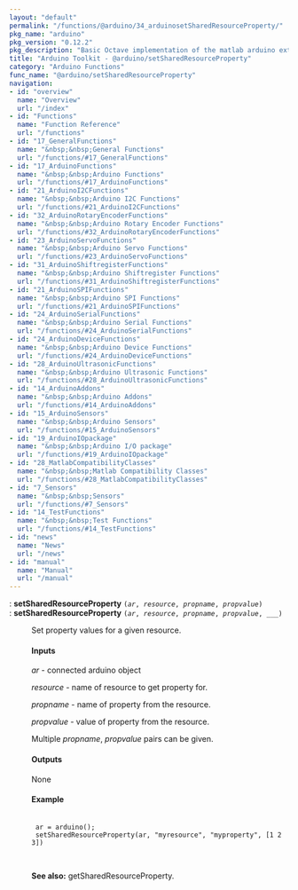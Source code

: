 ```yaml
---
layout: "default"
permalink: "/functions/@arduino/34_arduinosetSharedResourceProperty/"
pkg_name: "arduino"
pkg_version: "0.12.2"
pkg_description: "Basic Octave implementation of the matlab arduino extension,  allowing communication to a programmed arduino board to control its  hardware."
title: "Arduino Toolkit - @arduino/setSharedResourceProperty"
category: "Arduino Functions"
func_name: "@arduino/setSharedResourceProperty"
navigation:
- id: "overview"
  name: "Overview"
  url: "/index"
- id: "Functions"
  name: "Function Reference"
  url: "/functions"
- id: "17_GeneralFunctions"
  name: "&nbsp;&nbsp;General Functions"
  url: "/functions/#17_GeneralFunctions"
- id: "17_ArduinoFunctions"
  name: "&nbsp;&nbsp;Arduino Functions"
  url: "/functions/#17_ArduinoFunctions"
- id: "21_ArduinoI2CFunctions"
  name: "&nbsp;&nbsp;Arduino I2C Functions"
  url: "/functions/#21_ArduinoI2CFunctions"
- id: "32_ArduinoRotaryEncoderFunctions"
  name: "&nbsp;&nbsp;Arduino Rotary Encoder Functions"
  url: "/functions/#32_ArduinoRotaryEncoderFunctions"
- id: "23_ArduinoServoFunctions"
  name: "&nbsp;&nbsp;Arduino Servo Functions"
  url: "/functions/#23_ArduinoServoFunctions"
- id: "31_ArduinoShiftregisterFunctions"
  name: "&nbsp;&nbsp;Arduino Shiftregister Functions"
  url: "/functions/#31_ArduinoShiftregisterFunctions"
- id: "21_ArduinoSPIFunctions"
  name: "&nbsp;&nbsp;Arduino SPI Functions"
  url: "/functions/#21_ArduinoSPIFunctions"
- id: "24_ArduinoSerialFunctions"
  name: "&nbsp;&nbsp;Arduino Serial Functions"
  url: "/functions/#24_ArduinoSerialFunctions"
- id: "24_ArduinoDeviceFunctions"
  name: "&nbsp;&nbsp;Arduino Device Functions"
  url: "/functions/#24_ArduinoDeviceFunctions"
- id: "28_ArduinoUltrasonicFunctions"
  name: "&nbsp;&nbsp;Arduino Ultrasonic Functions"
  url: "/functions/#28_ArduinoUltrasonicFunctions"
- id: "14_ArduinoAddons"
  name: "&nbsp;&nbsp;Arduino Addons"
  url: "/functions/#14_ArduinoAddons"
- id: "15_ArduinoSensors"
  name: "&nbsp;&nbsp;Arduino Sensors"
  url: "/functions/#15_ArduinoSensors"
- id: "19_ArduinoIOpackage"
  name: "&nbsp;&nbsp;Arduino I/O package"
  url: "/functions/#19_ArduinoIOpackage"
- id: "28_MatlabCompatibilityClasses"
  name: "&nbsp;&nbsp;Matlab Compatibility Classes"
  url: "/functions/#28_MatlabCompatibilityClasses"
- id: "7_Sensors"
  name: "&nbsp;&nbsp;Sensors"
  url: "/functions/#7_Sensors"
- id: "14_TestFunctions"
  name: "&nbsp;&nbsp;Test Functions"
  url: "/functions/#14_TestFunctions"
- id: "news"
  name: "News"
  url: "/news"
- id: "manual"
  name: "Manual"
  url: "/manual"
---
```

<dl class="first-deftypefn">
<dt class="deftypefn" id="index-setSharedResourceProperty"><span class="category-def">: </span><span><strong class="def-name">setSharedResourceProperty</strong> <code class="def-code-arguments">(<var class="var">ar</var>, <var class="var">resource</var>, <var class="var">propname</var>, <var class="var">propvalue</var>)</code><a class="copiable-link" href="#index-setSharedResourceProperty"></a></span></dt>
<dt class="deftypefnx def-cmd-deftypefn" id="index-setSharedResourceProperty-1"><span class="category-def">: </span><span><strong class="def-name">setSharedResourceProperty</strong> <code class="def-code-arguments">(<var class="var">ar</var>, <var class="var">resource</var>, <var class="var">propname</var>, <var class="var">propvalue</var>, ___)</code><a class="copiable-link" href="#index-setSharedResourceProperty-1"></a></span></dt>
<dd><p>Set property values for a given resource.
</p>
<h4 class="subsubheading" id="Inputs"><span>Inputs<a class="copiable-link" href="#Inputs"></a></span></h4>
<p><var class="var">ar</var> - connected arduino object
</p>
<p><var class="var">resource</var> - name of resource to get property for.
</p>
<p><var class="var">propname</var> - name of property from the resource.
</p>
<p><var class="var">propvalue</var> - value of property from the resource.
</p>
<p>Multiple <var class="var">propname</var>, <var class="var">propvalue</var> pairs can be given.
</p>
<h4 class="subsubheading" id="Outputs"><span>Outputs<a class="copiable-link" href="#Outputs"></a></span></h4>
<p>None
</p>
<h4 class="subsubheading" id="Example"><span>Example<a class="copiable-link" href="#Example"></a></span></h4>
<div class="example">
<pre class="example-preformatted"> <code class="code">
 ar = arduino();
 setSharedResourceProperty(ar, &quot;myresource&quot;, &quot;myproperty&quot;, [1 2 3])
 </code>
 </pre></div>


<p><strong class="strong">See also:</strong> getSharedResourceProperty.
 </p></dd></dl>